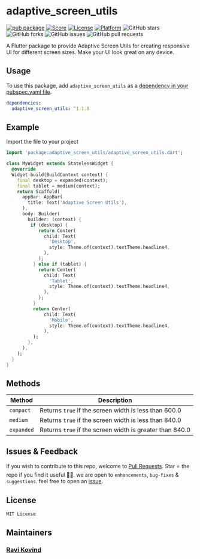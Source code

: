 # adaptive_screen_utils

[![pub package](https://img.shields.io/pub/v/adaptive_screen_utils.svg)](https://pub.dartlang.org/packages/adaptive_screen_utils)
[![Score](https://img.shields.io/pub/points/adaptive_screen_utils?label=Score&logo=dart)](https://pub.dartlang.org/packages/adaptive_screen_utils/score)
[![License](https://img.shields.io/badge/License-MIT-blue.svg)](https://opensource.org/licenses/MIT)
[![Platform](https://img.shields.io/badge/Platform-Android%20|%20iOS%20|%20Web%20|%20macOS%20|%20Windows%20|%20Linux%20-blue.svg?logo=flutter)](https://pub.dartlang.org/packages/adaptive_screen_utils)
![GitHub stars](https://img.shields.io/github/stars/ravikovind/adaptive_screen_utils)
![GitHub forks](https://img.shields.io/github/forks/ravikovind/adaptive_screen_utils)
![GitHub issues](https://img.shields.io/github/issues/ravikovind/adaptive_screen_utils)
![GitHub pull requests](https://img.shields.io/github/issues-pr/ravikovind/adaptive_screen_utils)

A Flutter package to provide Adaptive Screen Utils for creating responsive UI for different screen sizes. Make your UI look great on any device.

## Usage

To use this package, add `adaptive_screen_utils` as a [dependency in your pubspec.yaml file](https://flutter.io/platform-plugins/).

```yaml
dependencies:
  adaptive_screen_utils: ^1.1.0
```

## Example

Import the file to your project

```dart
import 'package:adaptive_screen_utils/adaptive_screen_utils.dart';
```

```dart
class MyWidget extends StatelessWidget {
  @override
  Widget build(BuildContext context) {
    final desktop = expanded(context);
    final tablet = medium(context);
    return Scaffold(
      appBar: AppBar(
        title: Text('Adaptive Screen Utils'),
      ),
      body: Builder(
        builder: (context) {
         if (desktop) {
            return Center(
              child: Text(
                'Desktop',
                style: Theme.of(context).textTheme.headline4,
              ),
            );
          } else if (tablet) {
            return Center(
              child: Text(
                'Tablet',
                style: Theme.of(context).textTheme.headline4,
              ),
            );
          }
          return Center(
              child: Text(
                'Mobile',
                style: Theme.of(context).textTheme.headline4,
              ),
          );
        },
      ),
    );
  }
}
```

## Methods

| Method     | Description                                              |
| ---------- | -------------------------------------------------------- |
| `compact`  | Returns `true` if the screen width is less than 600.0    |
| `medium`   | Returns `true` if the screen width is less than 840.0    |
| `expanded` | Returns `true` if the screen width is greater than 840.0 |

## Issues & Feedback

If you wish to contribute to this repo, welcome to [Pull Requests](https://github.com/ravikovind/adaptive_screen_utils/pulls).
Star ⭐ the repo if you find it useful 🤩🤩. we are open to `enhancements`, `bug-fixes` & `suggestions`. feel free to open an [issue](https://github.com/ravikovind/adaptive_screen_utils/issues).

## License

```md
MIT License
```

## Maintainers

### [Ravi Kovind](https://ravikovind.github.io/)
